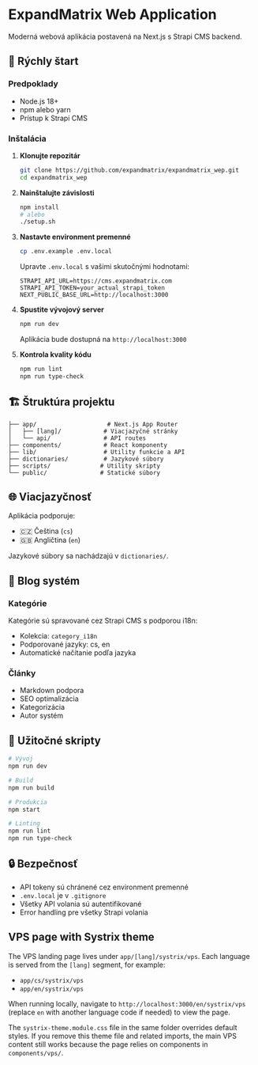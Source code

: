 # ExpandMatrix Web Application

Moderná webová aplikácia postavená na Next.js s Strapi CMS backend.

## 🚀 Rýchly štart

### Predpoklady
- Node.js 18+
- npm alebo yarn
- Prístup k Strapi CMS

### Inštalácia

1. **Klonujte repozitár**
   ```bash
   git clone https://github.com/expandmatrix/expandmatrix_wep.git
   cd expandmatrix_wep
   ```

2. **Nainštalujte závislosti**
   ```bash
   npm install
   # alebo
   ./setup.sh
   ```

3. **Nastavte environment premenné**
   ```bash
   cp .env.example .env.local
   ```
   
   Upravte `.env.local` s vašimi skutočnými hodnotami:
   ```env
   STRAPI_API_URL=https://cms.expandmatrix.com
   STRAPI_API_TOKEN=your_actual_strapi_token
   NEXT_PUBLIC_BASE_URL=http://localhost:3000
   ```

4. **Spustite vývojový server**
   ```bash
   npm run dev
   ```

   Aplikácia bude dostupná na `http://localhost:3000`

5. **Kontrola kvality kódu**
   ```bash
   npm run lint
   npm run type-check
   ```

## 🏗️ Štruktúra projektu

```
├── app/                    # Next.js App Router
│   ├── [lang]/            # Viacjazyčné stránky
│   └── api/               # API routes
├── components/            # React komponenty
├── lib/                   # Utility funkcie a API
├── dictionaries/          # Jazykové súbory
├── scripts/              # Utility skripty
└── public/               # Statické súbory
```

## 🌐 Viacjazyčnosť

Aplikácia podporuje:
- 🇨🇿 Čeština (`cs`)
- 🇬🇧 Angličtina (`en`)

Jazykové súbory sa nachádzajú v `dictionaries/`.

## 📝 Blog systém

### Kategórie
Kategórie sú spravované cez Strapi CMS s podporou i18n:
- Kolekcia: `category_i18n`
- Podporované jazyky: cs, en
- Automatické načítanie podľa jazyka

### Články
- Markdown podpora
- SEO optimalizácia
- Kategorizácia
- Autor systém

## 🔧 Užitočné skripty

```bash
# Vývoj
npm run dev

# Build
npm run build

# Produkcia
npm start

# Linting
npm run lint
npm run type-check
```

## 🔒 Bezpečnosť

- API tokeny sú chránené cez environment premenné
- `.env.local` je v `.gitignore`
- Všetky API volania sú autentifikované
- Error handling pre všetky Strapi volania

## VPS page with Systrix theme

The VPS landing page lives under `app/[lang]/systrix/vps`. Each language is served from the `[lang]` segment, for example:

- `app/cs/systrix/vps`
- `app/en/systrix/vps`

When running locally, navigate to `http://localhost:3000/en/systrix/vps` (replace `en` with another language code if needed) to view the page.

The `systrix-theme.module.css` file in the same folder overrides default styles. If you remove this theme file and related imports, the main VPS content still works because the page relies on components in `components/vps/`.

